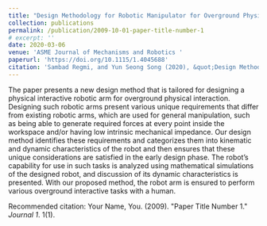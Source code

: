 ```yaml
---
title: "Design Methodology for Robotic Manipulator for Overground Physical Interaction Tasks"
collection: publications
permalink: /publication/2009-10-01-paper-title-number-1
# excerpt: ''
date: 2020-03-06
venue: 'ASME Journal of Mechanisms and Robotics '
paperurl: 'https://doi.org/10.1115/1.4045688'
citation: 'Sambad Regmi, and Yun Seong Song (2020), &quot;Design Methodology for Robotic Manipulator for Overground Physical Interaction Tasks&quot; <i>ASME Journal of Mechanisms and Robotics</i>, 12(4): 041002.'
---
```

The paper presents a new design method that is tailored for designing a physical interactive robotic arm for overground physical interaction. Designing such robotic arms present various unique requirements that differ from existing robotic arms, which are used for general manipulation, such as being able to generate required forces at every point inside the workspace and/or having low intrinsic mechanical impedance. Our design method identifies these requirements and categorizes them into kinematic and dynamic characteristics of the robot and then ensures that these unique considerations are satisfied in the early design phase. The robot’s capability for use in such tasks is analyzed using mathematical simulations of the designed robot, and discussion of its dynamic characteristics is presented. With our proposed method, the robot arm is ensured to perform various overground interactive tasks with a human.

Recommended citation: Your Name, You. (2009). "Paper Title Number 1." <i>Journal 1</i>. 1(1).
